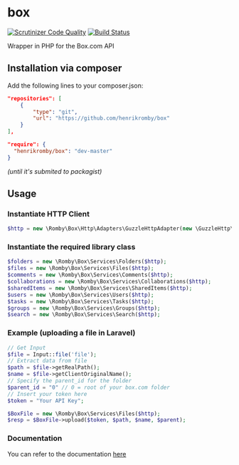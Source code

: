 # box
[![Scrutinizer Code Quality](https://scrutinizer-ci.com/g/henrikromby/box/badges/quality-score.png?b=master)](https://scrutinizer-ci.com/g/henrikromby/box/?branch=master) [![Build Status](https://scrutinizer-ci.com/g/henrikromby/box/badges/build.png?b=master)](https://scrutinizer-ci.com/g/henrikromby/box/build-status/master)

Wrapper in PHP for the Box.com API

## Installation via composer

Add the following lines to your composer.json:
```json
"repositories": [  
    {
        "type": "git",
        "url": "https://github.com/henrikromby/box"
    }
],

"require": {
  "henrikromby/box": "dev-master"
}
```
_(until it's submited to packagist)_

## Usage

### Instantiate HTTP Client
```php
$http = new \Romby\Box\Http\Adapters\GuzzleHttpAdapter(new \GuzzleHttp\Client())
```

### Instantiate the required library class
```php
$folders = new \Romby\Box\Services\Folders($http);
$files = new \Romby\Box\Services\Files($http);
$comments = new \Romby\Box\Services\Comments($http);
$collaborations = new \Romby\Box\Services\Collaborations($http);
$sharedItems = new \Romby\Box\Services\SharedItems($http);
$users = new \Romby\Box\Services\Users($http);
$tasks = new \Romby\Box\Services\Tasks($http);
$groups = new \Romby\Box\Services\Groups($http);
$search = new \Romby\Box\Services\Search($http);
```

### Example (uploading a file in Laravel)
```php
// Get Input
$file = Input::file('file');
// Extract data from file
$path = $file->getRealPath();
$name = $file->getClientOriginalName();
// Specify the parent_id for the folder
$parent_id = "0" // 0 = root of your box.com folder
// Insert your token here
$token = "Your API Key";

$BoxFile = new \Romby\Box\Services\Files($http);
$resp = $BoxFile->upload($token, $path, $name, $parent);
```

### Documentation
You can refer to the documentation [here](docs/)
